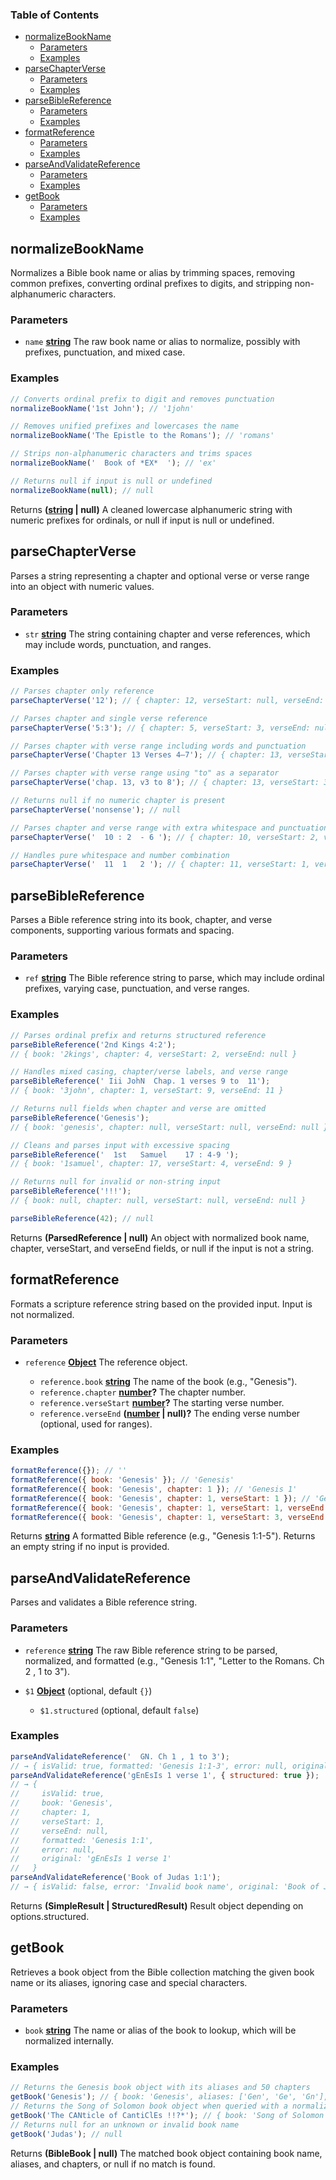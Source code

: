 <!-- Generated by documentation.js. Update this documentation by updating the source code. -->

### Table of Contents

*   [normalizeBookName][1]
    *   [Parameters][2]
    *   [Examples][3]
*   [parseChapterVerse][4]
    *   [Parameters][5]
    *   [Examples][6]
*   [parseBibleReference][7]
    *   [Parameters][8]
    *   [Examples][9]
*   [formatReference][10]
    *   [Parameters][11]
    *   [Examples][12]
*   [parseAndValidateReference][13]
    *   [Parameters][14]
    *   [Examples][15]
*   [getBook][16]
    *   [Parameters][17]
    *   [Examples][18]

## normalizeBookName

Normalizes a Bible book name or alias by trimming spaces, removing common prefixes,
converting ordinal prefixes to digits, and stripping non-alphanumeric characters.

### Parameters

*   `name` **[string][19]** The raw book name or alias to normalize, possibly with prefixes, punctuation, and mixed case.

### Examples

```javascript
// Converts ordinal prefix to digit and removes punctuation
normalizeBookName('1st John'); // '1john'
```

```javascript
// Removes unified prefixes and lowercases the name
normalizeBookName('The Epistle to the Romans'); // 'romans'
```

```javascript
// Strips non-alphanumeric characters and trims spaces
normalizeBookName('  Book of *EX*  '); // 'ex'
```

```javascript
// Returns null if input is null or undefined
normalizeBookName(null); // null
```

Returns **([string][19] | null)** A cleaned lowercase alphanumeric string with numeric prefixes for ordinals, or null if input is null or undefined.

## parseChapterVerse

Parses a string representing a chapter and optional verse or verse range
into an object with numeric values.

### Parameters

*   `str` **[string][19]** The string containing chapter and verse references, which may include words, punctuation, and ranges.

### Examples

```javascript
// Parses chapter only reference
parseChapterVerse('12'); // { chapter: 12, verseStart: null, verseEnd: null }
```

```javascript
// Parses chapter and single verse reference
parseChapterVerse('5:3'); // { chapter: 5, verseStart: 3, verseEnd: null }
```

```javascript
// Parses chapter with verse range including words and punctuation
parseChapterVerse('Chapter 13 Verses 4–7'); // { chapter: 13, verseStart: 4, verseEnd: 7 }
```

```javascript
// Parses chapter with verse range using "to" as a separator
parseChapterVerse('chap. 13, v3 to 8'); // { chapter: 13, verseStart: 3, verseEnd: 8 }
```

```javascript
// Returns null if no numeric chapter is present
parseChapterVerse('nonsense'); // null
```

```javascript
// Parses chapter and verse range with extra whitespace and punctuation
parseChapterVerse('  10 : 2  - 6 '); // { chapter: 10, verseStart: 2, verseEnd: 6 }
```

```javascript
// Handles pure whitespace and number combination
parseChapterVerse('  11  1   2 '); // { chapter: 11, verseStart: 1, verseEnd: 2 }
```

## parseBibleReference

Parses a Bible reference string into its book, chapter, and verse components, supporting various formats and spacing.

### Parameters

*   `ref` **[string][19]** The Bible reference string to parse, which may include ordinal prefixes, varying case, punctuation, and verse ranges.

### Examples

```javascript
// Parses ordinal prefix and returns structured reference
parseBibleReference('2nd Kings 4:2'); 
// { book: '2kings', chapter: 4, verseStart: 2, verseEnd: null }
```

```javascript
// Handles mixed casing, chapter/verse labels, and verse range
parseBibleReference(' Iii JohN  Chap. 1 verses 9 to  11'); 
// { book: '3john', chapter: 1, verseStart: 9, verseEnd: 11 }
```

```javascript
// Returns null fields when chapter and verse are omitted
parseBibleReference('Genesis'); 
// { book: 'genesis', chapter: null, verseStart: null, verseEnd: null }
```

```javascript
// Cleans and parses input with excessive spacing
parseBibleReference('  1st   Samuel    17 : 4-9 '); 
// { book: '1samuel', chapter: 17, verseStart: 4, verseEnd: 9 }
```

```javascript
// Returns null for invalid or non-string input
parseBibleReference('!!!'); 
// { book: null, chapter: null, verseStart: null, verseEnd: null }
```

```javascript
parseBibleReference(42); // null
```

Returns **(ParsedReference | null)** An object with normalized book name, chapter, verseStart, and verseEnd fields, or null if the input is not a string.

## formatReference

Formats a scripture reference string based on the provided input. Input is not normalized.

### Parameters

*   `reference` **[Object][20]** The reference object.

    *   `reference.book` **[string][19]** The name of the book (e.g., "Genesis").
    *   `reference.chapter` **[number][21]?** The chapter number.
    *   `reference.verseStart` **[number][21]?** The starting verse number.
    *   `reference.verseEnd` **([number][21] | null)?** The ending verse number (optional, used for ranges).

### Examples

```javascript
formatReference({}); // ''
formatReference({ book: 'Genesis' }); // 'Genesis'
formatReference({ book: 'Genesis', chapter: 1 }); // 'Genesis 1'
formatReference({ book: 'Genesis', chapter: 1, verseStart: 1 }); // 'Genesis 1:1'
formatReference({ book: 'Genesis', chapter: 1, verseStart: 1, verseEnd: 5 }); // 'Genesis 1:1-5'
formatReference({ book: 'Genesis', chapter: 1, verseStart: 3, verseEnd: 3 }); // 'Genesis 1:3'
```

Returns **[string][19]** A formatted Bible reference (e.g., "Genesis 1:1-5"). Returns an empty string if no input is provided.

## parseAndValidateReference

Parses and validates a Bible reference string.

### Parameters

*   `reference` **[string][19]** The raw Bible reference string to be parsed, normalized, and formatted (e.g., "Genesis 1:1", "Letter to the Romans. Ch 2 , 1 to 3").
*   `$1` **[Object][20]**  (optional, default `{}`)

    *   `$1.structured`   (optional, default `false`)

### Examples

```javascript
parseAndValidateReference('  GN. Ch 1 , 1 to 3');
// → { isValid: true, formatted: 'Genesis 1:1-3', error: null, original: '  GN. Ch 1 , 1 to 3' }
parseAndValidateReference('gEnEsIs 1 verse 1', { structured: true });
// → {
//     isValid: true,
//     book: 'Genesis',
//     chapter: 1,
//     verseStart: 1,
//     verseEnd: null,
//     formatted: 'Genesis 1:1',
//     error: null,
//     original: 'gEnEsIs 1 verse 1'
//   }
parseAndValidateReference('Book of Judas 1:1');
// → { isValid: false, error: 'Invalid book name', original: 'Book of Judas 1:1' }
```

Returns **(SimpleResult | StructuredResult)** Result object depending on options.structured.

## getBook

Retrieves a book object from the Bible collection matching the given book name or its aliases, ignoring case and special characters.

### Parameters

*   `book` **[string][19]** The name or alias of the book to lookup, which will be normalized internally.

### Examples

```javascript
// Returns the Genesis book object with its aliases and 50 chapters
getBook('Genesis'); // { book: 'Genesis', aliases: ['Gen', 'Ge', 'Gn'], chapters: [...] }
// Returns the Song of Solomon book object when queried with a normalized alias ignoring punctuation and case
getBook('The CANticle of CantiClEs !!?*'); // { book: 'Song of Solomon', aliases: [...], chapters: [...] }
// Returns null for an unknown or invalid book name
getBook('Judas'); // null
```

Returns **(BibleBook | null)** The matched book object containing book name, aliases, and chapters, or null if no match is found.

[1]: #normalizebookname

[2]: #parameters

[3]: #examples

[4]: #parsechapterverse

[5]: #parameters-1

[6]: #examples-1

[7]: #parsebiblereference

[8]: #parameters-2

[9]: #examples-2

[10]: #formatreference

[11]: #parameters-3

[12]: #examples-3

[13]: #parseandvalidatereference

[14]: #parameters-4

[15]: #examples-4

[16]: #getbook

[17]: #parameters-5

[18]: #examples-5

[19]: https://developer.mozilla.org/docs/Web/JavaScript/Reference/Global_Objects/String

[20]: https://developer.mozilla.org/docs/Web/JavaScript/Reference/Global_Objects/Object

[21]: https://developer.mozilla.org/docs/Web/JavaScript/Reference/Global_Objects/Number
